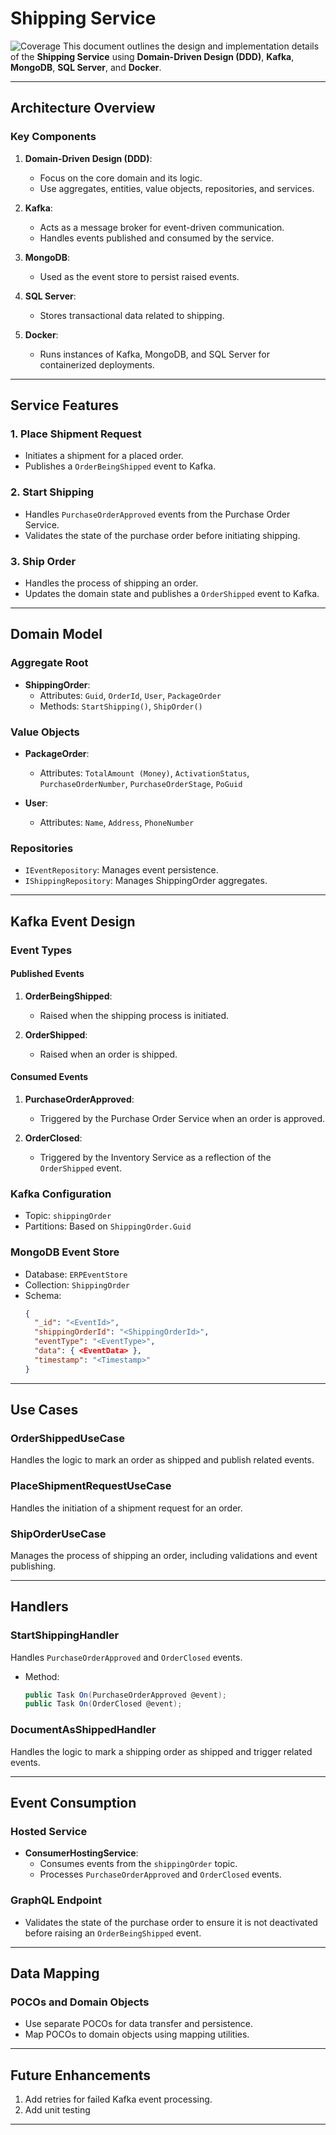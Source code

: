 # Shipping Service
![Coverage](https://img.shields.io/badge/coverage-0%25-brightgreen)
This document outlines the design and implementation details of the **Shipping Service** using **Domain-Driven Design (DDD)**, **Kafka**, **MongoDB**, **SQL Server**, and **Docker**.

---

## Architecture Overview

### Key Components

1. **Domain-Driven Design (DDD)**:
   - Focus on the core domain and its logic.
   - Use aggregates, entities, value objects, repositories, and services.

2. **Kafka**:
   - Acts as a message broker for event-driven communication.
   - Handles events published and consumed by the service.

3. **MongoDB**:
   - Used as the event store to persist raised events.

4. **SQL Server**:
   - Stores transactional data related to shipping.

5. **Docker**:
   - Runs instances of Kafka, MongoDB, and SQL Server for containerized deployments.

---

## Service Features

### 1. **Place Shipment Request**
   - Initiates a shipment for a placed order.
   - Publishes a `OrderBeingShipped` event to Kafka.

### 2. **Start Shipping**
   - Handles `PurchaseOrderApproved` events from the Purchase Order Service.
   - Validates the state of the purchase order before initiating shipping.
     
### 3. **Ship Order**
   - Handles the process of shipping an order.
   - Updates the domain state and publishes a `OrderShipped` event to Kafka.

---

## Domain Model

### Aggregate Root
- **ShippingOrder**:
  - Attributes: `Guid`, `OrderId`, `User`, `PackageOrder`
  - Methods: `StartShipping()`, `ShipOrder()`

### Value Objects
- **PackageOrder**:
  - Attributes: `TotalAmount (Money)`, `ActivationStatus`, `PurchaseOrderNumber`, `PurchaseOrderStage`, `PoGuid`

- **User**:
  - Attributes: `Name`, `Address`, `PhoneNumber`

### Repositories
- `IEventRepository`: Manages event persistence.
- `IShippingRepository`: Manages ShippingOrder aggregates.

---

## Kafka Event Design

### Event Types

#### Published Events
1. **OrderBeingShipped**:
   - Raised when the shipping process is initiated.

2. **OrderShipped**:
   - Raised when an order is shipped.

#### Consumed Events
1. **PurchaseOrderApproved**:
   - Triggered by the Purchase Order Service when an order is approved.

2. **OrderClosed**:
   - Triggered by the Inventory Service as a reflection of the `OrderShipped` event.

### Kafka Configuration
- Topic: `shippingOrder`
- Partitions: Based on `ShippingOrder.Guid`

### MongoDB Event Store
- Database: `ERPEventStore`
- Collection: `ShippingOrder`
- Schema:
  ```json
  {
    "_id": "<EventId>",
    "shippingOrderId": "<ShippingOrderId>",
    "eventType": "<EventType>",
    "data": { <EventData> },
    "timestamp": "<Timestamp>"
  }
  ```

---

## Use Cases

### **OrderShippedUseCase**
Handles the logic to mark an order as shipped and publish related events.

### **PlaceShipmentRequestUseCase**
Handles the initiation of a shipment request for an order.

### **ShipOrderUseCase**
Manages the process of shipping an order, including validations and event publishing.

---

## Handlers

### **StartShippingHandler**
Handles `PurchaseOrderApproved` and `OrderClosed` events.

- Method:
  ```csharp
  public Task On(PurchaseOrderApproved @event);
  public Task On(OrderClosed @event);
  ```

### **DocumentAsShippedHandler**
Handles the logic to mark a shipping order as shipped and trigger related events.

---

## Event Consumption

### Hosted Service
- **ConsumerHostingService**:
  - Consumes events from the `shippingOrder` topic.
  - Processes `PurchaseOrderApproved` and `OrderClosed` events.

### GraphQL Endpoint
- Validates the state of the purchase order to ensure it is not deactivated before raising an `OrderBeingShipped` event.

---

## Data Mapping

### POCOs and Domain Objects
- Use separate POCOs for data transfer and persistence.
- Map POCOs to domain objects using mapping utilities.

---

## Future Enhancements
1. Add retries for failed Kafka event processing.
2. Add unit testing

---

